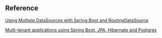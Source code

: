 Reference
---------
[Using Multiple DataSources with Spring Boot and RoutingDataSource ](https://o7planning.org/en/10869/using-multiple-datasources-with-spring-boot-and-routingdatasource)

[Multi-tenant applications using Spring Boot, JPA, Hibernate and Postgres](https://tech.asimio.net/2017/01/17/Multitenant-applications-using-Spring-Boot-JPA-Hibernate-and-Postgres.html#hibernate-jpa-and-datasources-properties)
